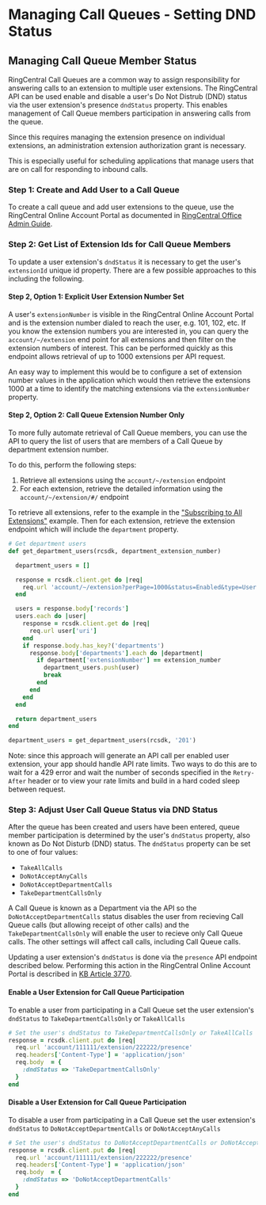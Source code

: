 # Managing Call Queues - Setting DND Status

## Managing Call Queue Member Status

RingCentral Call Queues are a common way to assign responsibility for answering calls to an extension to multiple user extensions. The RingCentral API can be used enable and disable a user's Do Not Distrub (DND) status via the user extension's presence `dndStatus` property. This enables management of Call Queue members participation in answering calls from the queue.

Since this requires managing the extension presence on individual extensions, an administration extension authorization grant is necessary.

This is especially useful for scheduling applications that manage users that are on call for responding to inbound calls.

### Step 1: Create and Add User to a Call Queue

To create a call queue and add user extensions to the queue, use the RingCentral Online Account Portal as documented in [RingCentral Office Admin Guide](http://netstorage.ringcentral.com/guides/office_admin_guide.pdf).

### Step 2: Get List of Extension Ids for Call Queue Members

To update a user extension's `dndStatus` it is necessary to get the user's `extensionId` unique id property. There are a few possible approaches to this including the following.

#### Step 2, Option 1: Explicit User Extension Number Set

A user's `extensionNumber` is visible in the RingCentral Online Account Portal and is the extension number dialed to reach the user, e.g. 101, 102, etc. If you know the extension numbers you are interested in, you can query the `account/~/extension` end point for all extensions and then filter on the extension numbers of interest. This can be performed quickly as this endpoint allows retrieval of up to 1000 extensions per API request.

An easy way to implement this would be to configure a set of extension number values in the application which would then retrieve the extensions 1000 at a time to identify the matching extensions via the `extensionNumber` property.

#### Step 2, Option 2: Call Queue Extension Number Only

To more fully automate retrieval of Call Queue members, you can use the API to query the list of users that are members of a Call Queue by department extension number.

To do this, perform the following steps:

1. Retrieve all extensions using the `account/~/extension` endpoint
2. For each extension, retrieve the detailed information using the `account/~/extension/#/` endpoint

To retrieve all extensions, refer to the example in the ["Subscribing to All Extensions"](http://ringcentral-sdk-ruby.readthedocs.org/en/latest/usage/notifications/Subscriptions/#subscribing-to-all-extensions) example. Then for each extension, retrieve the extension endpoint which will include the `department` property.

```ruby
# Get department users
def get_department_users(rcsdk, department_extension_number)

  department_users = []

  response = rcsdk.client.get do |req|
    req.url 'account/~/extension?perPage=1000&status=Enabled&type=User'
  end

  users = response.body['records']
  users.each do |user|
    response = rcsdk.client.get do |req|
  	  req.url user['uri']
    end
    if response.body.has_key?('departments')
      response.body['departments'].each do |department|
        if department['extensionNumber'] == extension_number
          department_users.push(user)
          break
        end
      end
    end
  end

  return department_users
end

department_users = get_department_users(rcsdk, '201')
```

Note: since this approach will generate an API call per enabled user extension, your app should handle API rate limits. Two ways to do this are to wait for a 429 error and wait the number of seconds specified in the `Retry-After` header or to view your rate limits and build in a hard coded sleep between request.

### Step 3: Adjust User Call Queue Status via DND Status

After the queue has been created and users have been entered, queue member participation is determined by the user's `dndStatus` property, also known as Do Not Disturb (DND) status. The `dndStatus` property can be set to one of four values:

* `TakeAllCalls`
* `DoNotAcceptAnyCalls`
* `DoNotAcceptDepartmentCalls`
* `TakeDepartmentCallsOnly`

A Call Queue is known as a Department via the API so the `DoNotAcceptDepartmentCalls` status disables the user from recieving Call Queue calls (but allowing receipt of other calls) and the `TakeDepartmentCallsOnly` will enable the user to recieve only Call Queue calls. The other settings will affect call calls, including Call Queue calls.

Updating a user extension's `dndStatus` is done via the `presence` API endpoint described below. Performing this action in the RingCentral Online Account Portal is described in [KB Article 3770](http://success.ringcentral.com/articles/en_US/RC_Knowledge_Article/3770).

#### Enable a User Extension for Call Queue Participation

To enable a user from participating in a Call Queue set the user extension's `dndStatus` to `TakeDepartmentCallsOnly` or `TakeAllCalls`

```ruby
# Set the user's dndStatus to TakeDepartmentCallsOnly or TakeAllCalls
response = rcsdk.client.put do |req|
  req.url 'account/111111/extension/222222/presence'
  req.headers['Content-Type'] = 'application/json'
  req.body  = {
    :dndStatus => 'TakeDepartmentCallsOnly'
  }
end
```

#### Disable a User Extension for Call Queue Participation

To disable a user from participating in a Call Queue set the user extension's `dndStatus` to `DoNotAcceptDepartmentCalls` or `DoNotAcceptAnyCalls`

```ruby
# Set the user's dndStatus to DoNotAcceptDepartmentCalls or DoNotAcceptAnyCalls
response = rcsdk.client.put do |req|
  req.url 'account/111111/extension/222222/presence'
  req.headers['Content-Type'] = 'application/json'
  req.body  = {
    :dndStatus => 'DoNotAcceptDepartmentCalls'
  }
end
```
